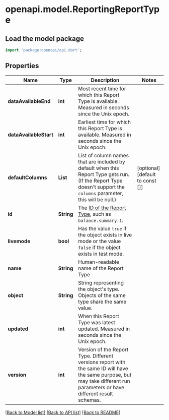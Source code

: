# openapi.model.ReportingReportType

## Load the model package
```dart
import 'package:openapi/api.dart';
```

## Properties
Name | Type | Description | Notes
------------ | ------------- | ------------- | -------------
**dataAvailableEnd** | **int** | Most recent time for which this Report Type is available. Measured in seconds since the Unix epoch. | 
**dataAvailableStart** | **int** | Earliest time for which this Report Type is available. Measured in seconds since the Unix epoch. | 
**defaultColumns** | **List<String>** | List of column names that are included by default when this Report Type gets run. (If the Report Type doesn't support the `columns` parameter, this will be null.) | [optional] [default to const []]
**id** | **String** | The [ID of the Report Type](https://stripe.com/docs/reporting/statements/api#available-report-types), such as `balance.summary.1`. | 
**livemode** | **bool** | Has the value `true` if the object exists in live mode or the value `false` if the object exists in test mode. | 
**name** | **String** | Human-readable name of the Report Type | 
**object** | **String** | String representing the object's type. Objects of the same type share the same value. | 
**updated** | **int** | When this Report Type was latest updated. Measured in seconds since the Unix epoch. | 
**version** | **int** | Version of the Report Type. Different versions report with the same ID will have the same purpose, but may take different run parameters or have different result schemas. | 

[[Back to Model list]](../README.md#documentation-for-models) [[Back to API list]](../README.md#documentation-for-api-endpoints) [[Back to README]](../README.md)


